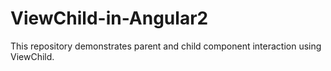 # ViewChild-in-Angular2
This repository demonstrates parent and child component interaction using ViewChild.
